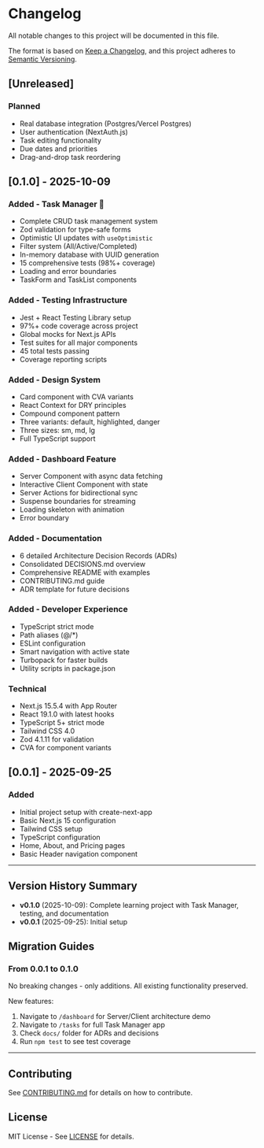 # Changelog

All notable changes to this project will be documented in this file.

The format is based on [Keep a Changelog](https://keepachangelog.com/en/1.0.0/),
and this project adheres to [Semantic Versioning](https://semver.org/spec/v2.0.0.html).

## [Unreleased]

### Planned
- Real database integration (Postgres/Vercel Postgres)
- User authentication (NextAuth.js)
- Task editing functionality
- Due dates and priorities
- Drag-and-drop task reordering

## [0.1.0] - 2025-10-09

### Added - Task Manager 🎉
- Complete CRUD task management system
- Zod validation for type-safe forms
- Optimistic UI updates with `useOptimistic`
- Filter system (All/Active/Completed)
- In-memory database with UUID generation
- 15 comprehensive tests (98%+ coverage)
- Loading and error boundaries
- TaskForm and TaskList components

### Added - Testing Infrastructure
- Jest + React Testing Library setup
- 97%+ code coverage across project
- Global mocks for Next.js APIs
- Test suites for all major components
- 45 total tests passing
- Coverage reporting scripts

### Added - Design System
- Card component with CVA variants
- React Context for DRY principles
- Compound component pattern
- Three variants: default, highlighted, danger
- Three sizes: sm, md, lg
- Full TypeScript support

### Added - Dashboard Feature
- Server Component with async data fetching
- Interactive Client Component with state
- Server Actions for bidirectional sync
- Suspense boundaries for streaming
- Loading skeleton with animation
- Error boundary

### Added - Documentation
- 6 detailed Architecture Decision Records (ADRs)
- Consolidated DECISIONS.md overview
- Comprehensive README with examples
- CONTRIBUTING.md guide
- ADR template for future decisions

### Added - Developer Experience
- TypeScript strict mode
- Path aliases (@/*)
- ESLint configuration
- Smart navigation with active state
- Turbopack for faster builds
- Utility scripts in package.json

### Technical
- Next.js 15.5.4 with App Router
- React 19.1.0 with latest hooks
- TypeScript 5+ strict mode
- Tailwind CSS 4.0
- Zod 4.1.11 for validation
- CVA for component variants

## [0.0.1] - 2025-09-25

### Added
- Initial project setup with create-next-app
- Basic Next.js 15 configuration
- Tailwind CSS setup
- TypeScript configuration
- Home, About, and Pricing pages
- Basic Header navigation component

---

## Version History Summary

- **v0.1.0** (2025-10-09): Complete learning project with Task Manager, testing, and documentation
- **v0.0.1** (2025-09-25): Initial setup

## Migration Guides

### From 0.0.1 to 0.1.0

No breaking changes - only additions. All existing functionality preserved.

New features:
1. Navigate to `/dashboard` for Server/Client architecture demo
2. Navigate to `/tasks` for full Task Manager app
3. Check `docs/` folder for ADRs and decisions
4. Run `npm test` to see test coverage

---

## Contributing

See [CONTRIBUTING.md](./CONTRIBUTING.md) for details on how to contribute.

## License

MIT License - See [LICENSE](./LICENSE) for details.
